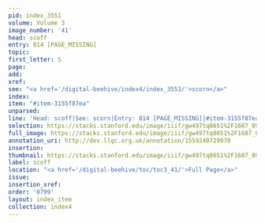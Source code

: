 ```yaml
---
pid: index_3551
volume: Volume 3
image_number: '41'
head: scoff
entry: 814 [PAGE_MISSING]
topic: 
first_letter: S
page: 
add: 
xref: 
see: "<a href='/digital-beehive/index4/index_3553/'>scorn</a>"
index: 
item: "#item-3155f87ea"
unparsed: 
line: 'Head: scoff|See: scorn|Entry: 814 [PAGE_MISSING]|#item-3155f87ea'
selection: https://stacks.stanford.edu/image/iiif/gw497tq8651%2F1607_0984/888,1662,644,136/full/0/default.jpg
full_image: https://stacks.stanford.edu/image/iiif/gw497tq8651%2F1607_0984/full/full/0/default.jpg
annotation_uri: http://dev.llgc.org.uk/annotation/1559240729978
insertion: 
thumbnail: https://stacks.stanford.edu/image/iiif/gw497tq8651%2F1607_0984/888,1662,644,136/150,/0/default.jpg
label: scoff
location: "<a href='/digital-beehive/toc/toc3_41/'>Full Page</a>"
issue: 
insertion_xref: 
order: '0799'
layout: index_item
collection: index4
---
```

